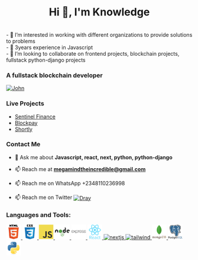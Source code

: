 <h1 align="center">Hi 👋, I'm Knowledge</h1><br>
- 👀 I’m interested in working with different organizations to provide solutions to problems <br>
- 🌱 3years experience in Javascript<br>
- 💞️ I’m looking to collaborate on frontend projects, blockchain projects, fullstack python-django projects <br>



<h3 align="">A fullstack blockchain developer</h3>


<p align="left"> <a href="https://twitter.com/Knowledge_JO" target="blank"><img src="https://img.shields.io/twitter/follow/Knowledge_JO?logo=twitter&style=for-the-badge" alt="John" /></a> </p>

<h3 align="">Live Projects</h3>
<ul>
  <li>
     <a href="https://senti-fi-loan.vercel.app/" target="_blank">Sentinel Finance</a>

  </li>
  <li>
    <a href="https://blockpayo.vercel.app/" target="_blank">Blockpay</a>

  </li>
  <li>
     <a href="https://shortly-flax.vercel.app/" target="_blank">Shortly</a>
  </li>
</ul>

<h3 align="">Contact Me</h3>

- 💬 Ask me about **Javascript, react, next, python, python-django**

- 📫 Reach me at **megamindtheincredible@gmail.com**
- 📫 Reach me on WhatsApp +2348110236998
- 📫 Reach me on Twitter <a href="https://twitter.com/Knowledge_JO" target="blank"><img align="center" src="https://cdn.jsdelivr.net/npm/simple-icons@3.0.1/icons/twitter.svg" alt="Dray" height="30" width="40" /></a>


<!--<h3 align="left">Connect with me:</h3>
<p align="left">

<a href="https://twitter.com/Knowledge_JO" target="blank"><img align="center" src="https://cdn.jsdelivr.net/npm/simple-icons@3.0.1/icons/twitter.svg" alt="John" height="30" width="40" /></a> -->

<h3 align="left">Languages and Tools:</h3>
<p align="left">
    <a href="https://www.w3.org/html/" target="_blank"> <img src="https://raw.githubusercontent.com/devicons/devicon/master/icons/html5/html5-original-wordmark.svg" alt="html5" width="40" height="40"/> </a>
    <a href="https://www.w3schools.com/css/" target="_blank"> <img src="https://raw.githubusercontent.com/devicons/devicon/master/icons/css3/css3-original-wordmark.svg" alt="css3" width="40" height="40"/> </a>
    <a href="https://developer.mozilla.org/en-US/docs/Web/JavaScript" target="_blank"> <img src="https://raw.githubusercontent.com/devicons/devicon/master/icons/javascript/javascript-original.svg" alt="javascript" width="40" height="40"/> </a>
      <a href="https://nodejs.org" target="_blank"> <img src="https://raw.githubusercontent.com/devicons/devicon/master/icons/nodejs/nodejs-original-wordmark.svg" alt="nodejs" width="40" height="40"/> </a>
    <a href="https://expressjs.com" target="_blank"> <img src="https://raw.githubusercontent.com/devicons/devicon/master/icons/express/express-original-wordmark.svg" alt="express" width="40" height="40"/> </a>
      <a href="https://reactjs.org/" target="_blank"> <img src="https://raw.githubusercontent.com/devicons/devicon/master/icons/react/react-original-wordmark.svg" alt="react" width="40" height="40"/> </a>
    <a href="https://nextjs.org/" target="_blank"> <img src="https://cdn.worldvectorlogo.com/logos/nextjs-3.svg" alt="nextjs" width="40" height="40"/> </a>
    <a href="https://tailwindcss.com/" target="_blank"> <img src="https://www.vectorlogo.zone/logos/tailwindcss/tailwindcss-icon.svg" alt="tailwind" width="40" height="40"/> </a>
    <a href="https://www.mongodb.com/" target="_blank"> <img src="https://raw.githubusercontent.com/devicons/devicon/master/icons/mongodb/mongodb-original-wordmark.svg" alt="mongodb" width="40" height="40"/> </a>
    <a href="https://www.postgresql.org" target="_blank"> <img src="https://raw.githubusercontent.com/devicons/devicon/master/icons/postgresql/postgresql-original-wordmark.svg" alt="postgresql" width="40" height="40"/> </a>
    <a href="https://www.python.org" target="_blank"> <img src="https://raw.githubusercontent.com/devicons/devicon/master/icons/python/python-original.svg" alt="python" width="40" height="40"/> </a>
    </p>


<!--
**magnificientStudios/magnificientStudios** is a ✨ _special_ ✨ repository because its `README.md` (this file) appears on your GitHub profile.

Here are some ideas to get you started:

- 🔭 I’m currently working on ...
- 🌱 I’m currently learning ...
- 👯 I’m looking to collaborate on ...
- 🤔 I’m looking for help with ...
- 💬 Ask me about ...
- 📫 How to reach me: ...
- 😄 Pronouns: ...
- ⚡ Fun fact: ...
-->
